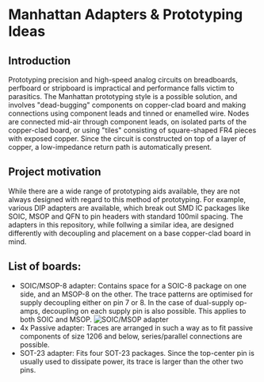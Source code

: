 # Manhattan Adapters & Prototyping Ideas
## Introduction
Prototyping precision and high-speed analog circuits on breadboards, perfboard or stripboard is impractical and performance falls victim to parasitics. The Manhattan prototyping style is a possible solution, and involves "dead-bugging" components on copper-clad board and making connections using component leads and tinned or enamelled wire. Nodes are connected mid-air through component leads, on isolated parts of the copper-clad board, or using "tiles" consisting of square-shaped FR4 pieces with exposed copper. Since the circuit is constructed on top of a layer of copper, a low-impedance return path is automatically present.
## Project motivation
While there are a wide range of prototyping aids available, they are not always designed with regard to this method of prototyping. For example, various DIP adapters are available, which break out SMD IC packages like SOIC, MSOP and QFN to pin headers with standard 100mil spacing. The adapters in this repository, while follwing a similar idea, are designed differently with decoupling and placement on a base copper-clad board in mind. 
## List of boards:
- SOIC/MSOP-8 adapter: Contains space for a SOIC-8 package on one side, and an MSOP-8 on the other. The trace patterns are optimised for supply decoupling either on pin 7 or 8. In the case of dual-supply op-amps, decoupling on each supply pin is also possible. This applies to both SOIC and MSOP. 
![SOIC/MSOP adapter](https://github.com/NNNIIndia/Manhattan-Adapters-Prototyping-Ideas/blob/main/Resources/SOIC%2BMSOP.png)
- 4x Passive adapter: Traces are arranged in such a way as to fit passive components of size 1206 and below, series/parallel connections are possible.
- SOT-23 adapter: Fits four SOT-23 packages. Since the top-center pin is usually used to dissipate power, its trace is larger than the other two pins. 
